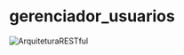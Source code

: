 # gerenciador_usuarios

![ArquiteturaRESTful](https://user-images.githubusercontent.com/47877623/222629988-c8ff28c5-f51d-4c13-95c5-9586b2d8ca50.png)
